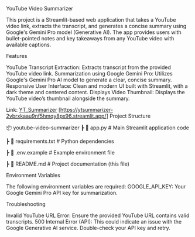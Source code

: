 YouTube Video Summarizer

This project is a Streamlit-based web application that takes a YouTube video link, extracts the transcript, and generates a concise summary using Google's Gemini Pro model (Generative AI). The app provides users with bullet-pointed notes and key takeaways from any YouTube video with available captions.

Features

YouTube Transcript Extraction: Extracts transcript from the provided YouTube video link.
Summarization using Google Gemini Pro: Utilizes Google's Gemini Pro AI model to generate a clear, concise summary.
Responsive User Interface: Clean and modern UI built with Streamlit, with a dark theme and centered content.
Displays Video Thumbnail: Displays the YouTube video’s thumbnail alongside the summary.


Link: [YT_Summarizer](http://localhost:8501/)
[https://ytsummarizer-2vbrxkaau9nf5hmqy8px96.streamlit.app/]
Project Structure

📦 youtube-video-summarizer
 ┣ 📜 app.py              # Main Streamlit application code
 
 ┣ 📜 requirements.txt    # Python dependencies
 
 ┣ 📜 .env.example        # Example environment file
 
 ┣ 📜 README.md           # Project documentation (this file)
 
Environment Variables

The following environment variables are required:
GOOGLE_API_KEY: Your Google Gemini Pro API key for summarization.

Troubleshooting

Invalid YouTube URL Error: Ensure the provided YouTube URL contains valid transcripts.
500 Internal Error (API): This could indicate an issue with the Google Generative AI service. Double-check your API key and retry.
